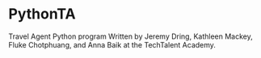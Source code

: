 # PythonTA
Travel Agent Python program
Written by Jeremy Dring, Kathleen Mackey, Fluke Chotphuang, and Anna Baik at the TechTalent Academy.